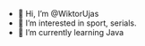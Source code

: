 - 👋 Hi, I’m @WiktorUjas
- 👀 I’m interested in sport, serials.
- 🌱 I’m currently learning Java

<!---
WiktorUjas/WiktorUjas is a ✨ special ✨ repository because its `README.md` (this file) appears on your GitHub profile.
You can click the Preview link to take a look at your changes.
--->

